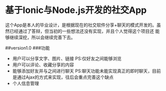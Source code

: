 # 基于Ionic与Node.js开发的社交App
这个App是本人的毕业设计，是根据现在的社交软件分享+聊天的模式开发的。虽然已经通过了答辩，但当初的一些想法还没有实现，并且个人觉得这个项目还
能够继续深挖，所以会继续完善下去。

##version1.0
###功能
- 用户可以分享文字、图片、链接 PS:仅好友之间能够浏览
- 用户可以评论、收藏分享的内容
- 能够添加好友并与之间进行聊天 PS:聊天功能未能实现真正的即时聊天，目前是通过Ajax的方式来实现，往后会重点完善这个缺点
- 个人信息管理


